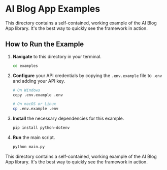 # AI Blog App Examples
This directory contains a self-contained, working example of the AI Blog App library. It's the best way to quickly see the framework in action.

## How to Run the Example

1.  **Navigate** to this directory in your terminal.

    ```bash
    cd examples
    ```

2.  **Configure** your API credentials by copying the `.env.example` file to `.env` and adding your API key.

    ```bash
    # On Windows
    copy .env.example .env

    # On macOS or Linux
    cp .env.example .env
    ```
3.  **Install** the necessary dependencies for this example.

    ```bash
    pip install python-dotenv
    ```

4.  **Run** the main script.

    ```bash
    python main.py
    ```

This directory contains a self-contained, working example of the AI Blog App library. It's the best way to quickly see the framework in action.